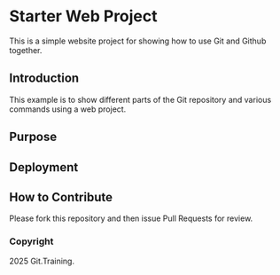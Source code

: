 # Starter Web Project

This is a simple website project for showing how to use Git and Github together.

## Introduction

This example is to show different parts of the Git repository and various commands using a web project.

## Purpose

## Deployment

## How to Contribute

Please fork this repository and then issue Pull Requests for review.

### Copyright

2025 Git.Training.